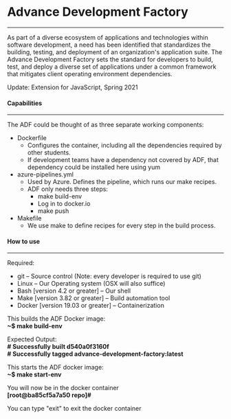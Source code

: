 # Advance Development Factory
---
As part of a diverse ecosystem of applications and technologies within software development, a need has been identified that standardizes the building, testing, and deployment of an organization's application suite. The Advance Development Factory sets the standard for developers to build, test, and deploy a diverse set of applications under a common framework that mitigates client operating environment dependencies.

Update:
Extension for JavaScript, Spring 2021

#### Capabilities
---
The ADF could be thought of as three separate working components:
- Dockerfile
	- Configures the container, including all the dependencies required by other students.
	- If development teams have a dependency not covered by ADF, that dependency could be installed here using yum 
- azure-pipelines.yml
	- Used by Azure. Defines the pipeline, which runs our make recipes.
	- ADF only needs three steps:
		- make build-env
		- Log in to docker.io
		- make push
- Makefile
	- We use make to define recipes for every step in the build process.

#### How to use
---
Required:
- git – Source control (Note: every developer is required to use git)
- Linux – Our Operating system (OSX will also suffice)
- Bash [version 4.2 or greater]  – Our shell 
- Make [version 3.82 or greater] – Build automation tool
- Docker [version 19.03 or greater] – Containerization

This builds the ADF Docker image:  
**~$ make build-env**  

Expected Output:  
**#	Successfully built d540a0f3160f**  
**# Successfully tagged advance-development-factory:latest**

This starts the ADF docker image:  
**~$ make start-env**  

You will now be in the docker container  
**[root@ba85cf5a7a50 repo]#**  

You can type "exit" to exit the docker container

